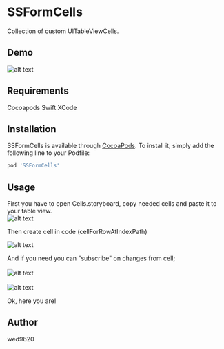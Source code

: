 # SSFormCells
Collection of custom UITableViewCells.

## Demo

![alt text](https://image.ibb.co/jVy0vy/Screen_Shot_2018_05_29_at_1_01_47_PM.png)<br />

## Requirements
Cocoapods
Swift
XCode

## Installation

SSFormCells is available through [CocoaPods](https://cocoapods.org). To install
it, simply add the following line to your Podfile:

```ruby
pod 'SSFormCells'
```

## Usage

First you have to open Cells.storyboard, copy needed cells and paste it to your table view.<br />
![alt text](https://image.ibb.co/imisay/Screen_Shot_2018_05_29_at_12_43_19_PM.png)<br />

Then create cell in code (cellForRowAtIndexPath)<br />

![alt text](https://image.ibb.co/dqJsay/Screen_Shot_2018_05_29_at_12_49_43_PM.png)<br />

And if you need you can "subscribe" on changes from cell;<br /><br />
![alt text](https://image.ibb.co/hBjn8J/Screen_Shot_2018_05_29_at_12_53_05_PM.png)<br /><br />
![alt text](https://image.ibb.co/nsHqTJ/Screen_Shot_2018_05_29_at_12_51_32_PM.png)<br />

Ok, here you are!<br />

## Author

wed9620
